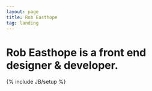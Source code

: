 ```yaml
---
layout: page
title: Rob Easthope
tag: landing
---
```

<div class="jumbotron">
  <div class="jumbotron-content-wrap">
    <div class="brand"> </div>
    <h1>Rob Easthope is a front end <br>designer &amp; developer.</h1>
    <!--
    <nav class="jumbotron-nav">
        <ul class="nav nav-pills">
          {% include themes/saffron/nav.html %}
        </ul>
      </nav>
    -->
  </div>
</div>

{% include JB/setup %}